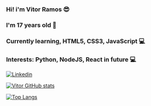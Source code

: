 ### Hi! i'm Vitor Ramos 😎
### I'm 17 years old 🎇
### Currently learning, HTML5, CSS3, JavaScript 💻
### Interests: Python, NodeJS, React in future 💻


[![Linkedin](https://img.shields.io/badge/LinkedIn-0077B5?style=for-the-badge&logo=linkedin&logoColor=white)](https://www.linkedin.com/in/vitor-eliel-42a764234/)

[![Vitor GitHub stats](https://github-readme-stats.vercel.app/api?username=VitorRamos204&theme=midnight-purple)](https://github.com/VitorRamos204)

[![Top Langs](https://github-readme-stats.vercel.app/api/top-langs/?username=VitorRamos204&theme=midnight-purple)](https://github.com/VitorRamos204)


